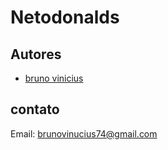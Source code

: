 # Netodonalds

## Autores

- [bruno vinicius](https://github.com/brunovinicius194/netodonalds)

## contato
Email: brunovinucius74@gmail.com
